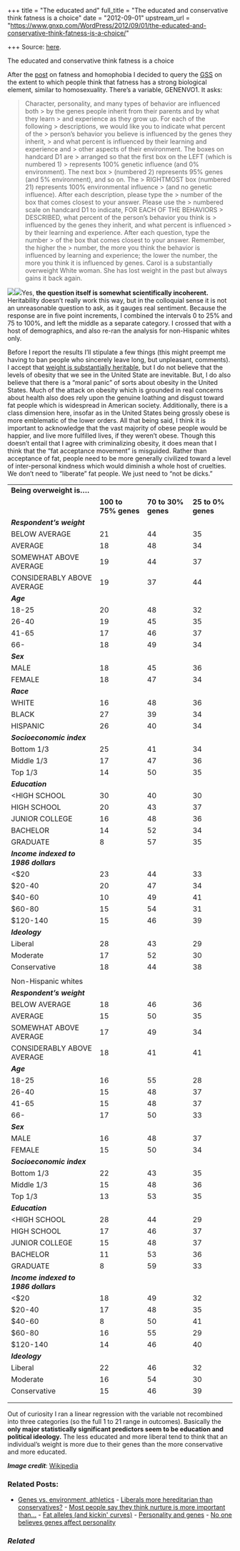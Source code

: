 +++
title = "The educated and"
full_title = "The educated and conservative think fatness is a choice"
date = "2012-09-01"
upstream_url = "https://www.gnxp.com/WordPress/2012/09/01/the-educated-and-conservative-think-fatness-is-a-choice/"

+++
Source: [here](https://www.gnxp.com/WordPress/2012/09/01/the-educated-and-conservative-think-fatness-is-a-choice/).

The educated and conservative think fatness is a choice

After the [post](http://blogs.discovermagazine.com/gnxp/2012/08/being-fat-is-like-being-gay/) on fatness and homophobia I decided to query the [GSS](http://sda.berkeley.edu/cgi-bin/hsda?harcsda+gss10) on the extent to which people think that fatness has a strong biological element, similar to homosexuality. There’s a variable, GENENVO1. It asks:

> Character, personality, and many types of behavior are influenced both > by the genes people inherit from their parents and by what they learn > and experience as they grow up. For each of the following > descriptions, we would like you to indicate what percent of the > person’s behavior you believe is influenced by the genes they inherit, > and what percent is influenced by their learning and experience and > other aspects of their environment. The boxes on handcard D1 are > arranged so that the first box on the LEFT (which is numbered 1) > represents 100% genetic influence (and 0% environment). The next box > (numbered 2) represents 95% genes (and 5% environment), and so on. The > RIGHTMOST box (numbered 21) represents 100% environmental influence > (and no genetic influence). After each description, please type the > number of the box that comes closest to your answer. Please use the > numbered scale on handcard D1 to indicate, FOR EACH OF THE BEHAVIORS > DESCRIBED, what percent of the person’s behavior you think is > influenced by the genes they inherit, and what percent is influenced > by their learning and experience. After each question, type the number > of the box that comes closest to your answer. Remember, the higher the > number, the more you think the behavior is influenced by learning and experience; the lower the number, the more you think it is influenced by genes. Carol is a substantially overweight White woman. She has lost weight in the past but always gains it back again.

[![](https://i0.wp.com/blogs.discovermagazine.com/gnxp/files/2012/09/180px-Limbaugh_Award_cropped.jpg?resize=180%2C256)![](https://i0.wp.com/blogs.discovermagazine.com/gnxp/files/2012/09/180px-Limbaugh_Award_cropped.jpg?resize=180%2C256)](https://i0.wp.com/blogs.discovermagazine.com/gnxp/files/2012/09/180px-Limbaugh_Award_cropped.jpg)Yes, **the question itself is somewhat scientifically incoherent.** Heritability doesn’t really work this way, but in the colloquial sense it is not an unreasonable question to ask, as it gauges real sentiment. Because the response are in five point increments, I combined the intervals 0 to 25% and 75 to 100%, and left the middle as a separate category. I crossed that with a host of demographics, and also re-ran the analysis for non-Hispanic whites only.

Before I report the results I’ll stipulate a few things (this might preempt me having to ban people who sincerely leave long, but unpleasant, comments). I accept that [weight is substantially heritable](http://scienceblogs.com/gnxp/2009/07/30/heritability-of-height-vs-weig/), but I do not believe that the levels of obesity that we see in the United State are inevitable. But, I do also believe that there is a “moral panic” of sorts about obesity in the United States. Much of the attack on obesity which is grounded in real concerns about health also does rely upon the genuine loathing and disgust toward fat people which is widespread in American society. Additionally, there is a class dimension here, insofar as in the United States being grossly obese is more emblematic of the lower orders. All that being said, I think it is important to acknowledge that the vast majority of obese people would be happier, and live more fulfilled lives, if they weren’t obese. Though this doesn’t entail that I agree with criminalizing obesity, it does mean that I think that the “fat acceptance movement” is misguided. Rather than acceptance of fat, people need to be more generally civilized toward a level of inter-personal kindness which would diminish a whole host of cruelties. We don’t need to “liberate” fat people. We just need to “not be dicks.”



|                                      |                      |                     |                    |
|--------------------------------------|----------------------|---------------------|--------------------|
| **Being overweight is….**            |                      |                     |                    |
|                                      | **100 to 75% genes** | **70 to 30% genes** | **25 to 0% genes** |
| ***Respondent’s weight***            |                      |                     |                    |
| BELOW AVERAGE                        | 21                   | 44                  | 35                 |
| AVERAGE                              | 18                   | 48                  | 34                 |
| SOMEWHAT ABOVE AVERAGE               | 19                   | 44                  | 37                 |
| CONSIDERABLY ABOVE AVERAGE           | 19                   | 37                  | 44                 |
| ***Age***                            |                      |                     |                    |
| 18-25                                | 20                   | 48                  | 32                 |
| 26-40                                | 19                   | 45                  | 35                 |
| 41-65                                | 17                   | 46                  | 37                 |
| 66-                                  | 18                   | 49                  | 34                 |
| ***Sex***                            |                      |                     |                    |
| MALE                                 | 18                   | 45                  | 36                 |
| FEMALE                               | 18                   | 47                  | 34                 |
| ***Race***                           |                      |                     |                    |
| WHITE                                | 16                   | 48                  | 36                 |
| BLACK                                | 27                   | 39                  | 34                 |
| HISPANIC                             | 26                   | 40                  | 34                 |
| ***Socioeconomic index***            |                      |                     |                    |
| Bottom 1/3                           | 25                   | 41                  | 34                 |
| Middle 1/3                           | 17                   | 47                  | 36                 |
| Top 1/3                              | 14                   | 50                  | 35                 |
| ***Education***                      |                      |                     |                    |
| \<HIGH SCHOOL                        | 30                   | 40                  | 30                 |
| HIGH SCHOOL                          | 20                   | 43                  | 37                 |
| JUNIOR COLLEGE                       | 16                   | 48                  | 36                 |
| BACHELOR                             | 14                   | 52                  | 34                 |
| GRADUATE                             | 8                    | 57                  | 35                 |
| ***Income indexed to 1986 dollars*** |                      |                     |                    |
| \<\$20                               | 23                   | 44                  | 33                 |
| \$20-40                              | 20                   | 47                  | 34                 |
| \$40-60                              | 10                   | 49                  | 41                 |
| \$60-80                              | 15                   | 54                  | 31                 |
| \$120-140                            | 15                   | 46                  | 39                 |
| ***Ideology***                       |                      |                     |                    |
| Liberal                              | 28                   | 43                  | 29                 |
| Moderate                             | 17                   | 52                  | 30                 |
| Conservative                         | 18                   | 44                  | 38                 |
|                                      |                      |                     |                    |
| Non-Hispanic whites                  |                      |                     |                    |
| ***Respondent’s weight***            |                      |                     |                    |
| BELOW AVERAGE                        | 18                   | 46                  | 36                 |
| AVERAGE                              | 15                   | 50                  | 35                 |
| SOMEWHAT ABOVE AVERAGE               | 17                   | 49                  | 34                 |
| CONSIDERABLY ABOVE AVERAGE           | 18                   | 41                  | 41                 |
| ***Age***                            |                      |                     |                    |
| 18-25                                | 16                   | 55                  | 28                 |
| 26-40                                | 15                   | 48                  | 37                 |
| 41-65                                | 15                   | 48                  | 37                 |
| 66-                                  | 17                   | 50                  | 33                 |
| ***Sex***                            |                      |                     |                    |
| MALE                                 | 16                   | 48                  | 37                 |
| FEMALE                               | 15                   | 50                  | 34                 |
| ***Socioeconomic index***            |                      |                     |                    |
| Bottom 1/3                           | 22                   | 43                  | 35                 |
| Middle 1/3                           | 15                   | 48                  | 36                 |
| Top 1/3                              | 13                   | 53                  | 35                 |
| ***Education***                      |                      |                     |                    |
| \<HIGH SCHOOL                        | 28                   | 44                  | 29                 |
| HIGH SCHOOL                          | 17                   | 46                  | 37                 |
| JUNIOR COLLEGE                       | 15                   | 48                  | 37                 |
| BACHELOR                             | 11                   | 53                  | 36                 |
| GRADUATE                             | 8                    | 59                  | 33                 |
| ***Income indexed to 1986 dollars*** |                      |                     |                    |
| \<\$20                               | 18                   | 49                  | 32                 |
| \$20-40                              | 17                   | 48                  | 35                 |
| \$40-60                              | 8                    | 50                  | 41                 |
| \$60-80                              | 16                   | 55                  | 29                 |
| \$120-140                            | 14                   | 46                  | 40                 |
| ***Ideology***                       |                      |                     |                    |
| Liberal                              | 22                   | 46                  | 32                 |
| Moderate                             | 16                   | 54                  | 30                 |
| Conservative                         | 15                   | 46                  | 39                 |
|                                      |                      |                     |                    |
|                                      |                      |                     |                    |

Out of curiosity I ran a linear regression with the variable not recombined into three categories (so the full 1 to 21 range in outcomes). Basically the **only major statistically significant predictors seem to be education and political ideology.** The less educated and more liberal tend to think that an individual’s weight is more due to their genes than the more conservative and more educated.

***Image credit***: [Wikipedia](https://en.wikipedia.org/wiki/File:Limbaugh_Award_cropped.jpg)

### Related Posts:

- [Genes vs. environment,
  athletics](https://www.gnxp.com/WordPress/2009/10/14/genes-vs-environment-athletics/) - [Liberals more hereditarian than
  conservatives?](https://www.gnxp.com/WordPress/2010/09/17/liberals-at-least-as-hereditarian-as-conservatives/) - [Most people say they think nurture is more important
  than…](https://www.gnxp.com/WordPress/2017/12/12/most-people-say-they-think-nurture-is-more-important-than-nature-especially-white-americans/) - [Fat alleles (and kickin'
  curves)](https://www.gnxp.com/WordPress/2006/04/11/fat-alleles-and-kickin-curves/) - [Personality and
  genes](https://www.gnxp.com/WordPress/2011/11/11/personality-and-genes/) - [No one believes genes affect
  personality](https://www.gnxp.com/WordPress/2009/09/01/no-one-believes-genes-affect-personality/)

### *Related*

[](https://www.addtoany.com/add_to/facebook?linkurl=https%3A%2F%2Fwww.gnxp.com%2FWordPress%2F2012%2F09%2F01%2Fthe-educated-and-conservative-think-fatness-is-a-choice%2F&linkname=The%20educated%20and%20conservative%20think%20fatness%20is%20a%20choice "Facebook")[](https://www.addtoany.com/add_to/twitter?linkurl=https%3A%2F%2Fwww.gnxp.com%2FWordPress%2F2012%2F09%2F01%2Fthe-educated-and-conservative-think-fatness-is-a-choice%2F&linkname=The%20educated%20and%20conservative%20think%20fatness%20is%20a%20choice "Twitter")[](https://www.addtoany.com/add_to/email?linkurl=https%3A%2F%2Fwww.gnxp.com%2FWordPress%2F2012%2F09%2F01%2Fthe-educated-and-conservative-think-fatness-is-a-choice%2F&linkname=The%20educated%20and%20conservative%20think%20fatness%20is%20a%20choice "Email")[](https://www.addtoany.com/share)
